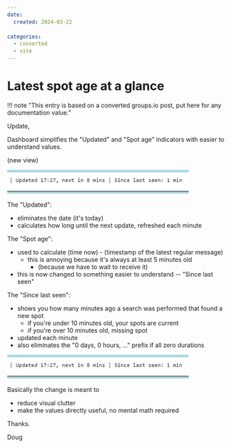 ```yaml
---
date:
  created: 2024-03-22

categories:
  - converted
  - site
---
```


# Latest spot age at a glance

!!! note "This entry is based on a converted groups.io post, put here for any documentation value."

Update,

Dashboard simplifies the "Updated" and "Spot age" indicators with easier to understand values.

(new view)

![](image.png)

The "Updated":

- eliminates the date (it's today)
- calculates how long until the next update, refreshed each minute

The "Spot age":

- used to calculate (time now) - (timestamp of the latest regular message)
    - this is annoying because it's always at least 5 minutes old
        - (because we have to wait to receive it)
- this is now changed to something easier to understand -- "Since last seen"

The "Since last seen":

- shows you how many minutes ago a search was performed that found a new spot
    - if you're under 10 minutes old, your spots are current
    - if you're over 10 minutes old, missing spot
- updated each minute
- also eliminates the "0 days, 0 hours, ..." prefix if all zero durations

![](image-1.png)

Basically the change is meant to

- reduce visual clutter
- make the values directly useful, no mental math required

Thanks.


Doug





